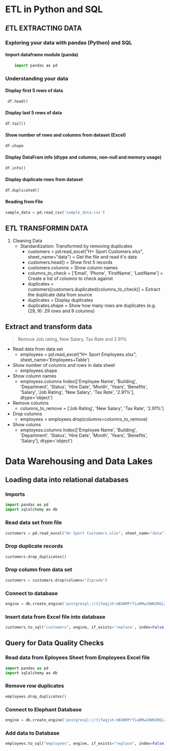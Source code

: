 # ETL in Python and SQL

## *E*TL EXTRACTING DATA
### Exploring your data with pandas (Python) and SQL
#### Import dataframe module (panda)
```python
    import pandas as pd
```
### Understanding your data

#### Display first 5 rows of data
```python  
 df.head()
```
#### Display last 5 rows of data
 ```python
 df.tail()
```
#### Show number of rows and columns from dataset (Excel)
 ```python
 df.shape
 ```
 #### Display DataFram info (dtype and columns, non-null and memory usage)
 ```python 
 df.info()
```
#### Display duplicate rows from dataset
 ```python 
 df.duplicated()
 ```
#### Reading from File
```python
sample_data = pd.read_csv('sample_data.csv')
```

## E*T*L TRANSFORMIN DATA
1. Cleaning Data
    + Standardization: Transformed by removing duplicates
        + customers = pd.read_excel("H+ Sport Customers.xlsx", sheet_name="data") = Get the file and read it's data
        + customers.head() = Show first 5 records
        + customers.columns = Show column names
        + columns_to_check = ['Email', 'Phone', 'FirstName', 'LastName'] = Create a list of columns to check against
        + duplicates = customers[customers.duplicated(columns_to_check)] = Extract the duplicate data from source
        + duplicates = Display duplicates
        + duplicates.shape = Show how many rows are duplicates (e.g. (29, 9): *29 rows* and 9 columns)
## Extract and transform data

> Remove Job rating, New Salary, Tax Rate and 2.91%

- Read data from data set
    + employees = pd.read_excel("H+ Sport Employees.xlsx", sheet_name='Employees+Table')
- Show number of columns and rows in data sheet
    + employees.shape
- Show column names
    + employess.columns
    Index(['Employee Name', 'Building', 'Department', 'Status', 'Hire Date',
       'Month', 'Years', 'Benefits', 'Salary', 'Job Rating', 'New Salary',
       'Tax Rate', '2.91%'],
      dtype='object')
- Remove columns
    + columns_to_remove = ['Job Rating', 'New Salary',
       'Tax Rate', '2.91%']
- Drop columns
    + employees = employees.drop(columns=columns_to_remove)
- Show colums
    + employess.columns
    Index(['Employee Name', 'Building', 'Department', 'Status', 'Hire Date',
       'Month', 'Years', 'Benefits', 'Salary'],
      dtype='object')

# Data Warehousing and Data Lakes
## Loading data into relational databases
### Imports
```python
import pandas as pd
import sqlalchemy as db
```
### Read data set from file
```python
customers = pd.read_excel("H+ Sport Customers.xlsx", sheet_name="data")
```
### Drop duplicate records
```python
customers.drop_duplicates()
```
### Drop column from data set
```python
customers = customers.drop(columns="Zipcode")
```
### Connect to database
```python
engine = db.create_engine('postgresql://tifwqjsh:mB2WRPrTia0MwJdWH2RQiZujAheiCfzU@salt.db.elephantsql.com/tifwqjsh')
```
### Insert data from Excel file into database
```python
customers.to_sql("customers", engine, if_exists='replace', index=False)
```
## Query for Data Quality Checks
### Read data from Eployees Sheet from Employees Excel file
```python
import pandas as pd
import sqlalchemy as db
```
### Remove row duplicates
```python
employees.drop_duplicates()
```
### Connect to Elephant Database
```python
engine = db.create_engine('postgresql://tifwqjsh:mB2WRPrTia0MwJdWH2RQiZujAheiCfzU@salt.db.elephantsql.com/tifwqjsh')
```
### Add data to Database
```python
employees.to_sql("employees", engine, if_exists="replace", index=False)
```
